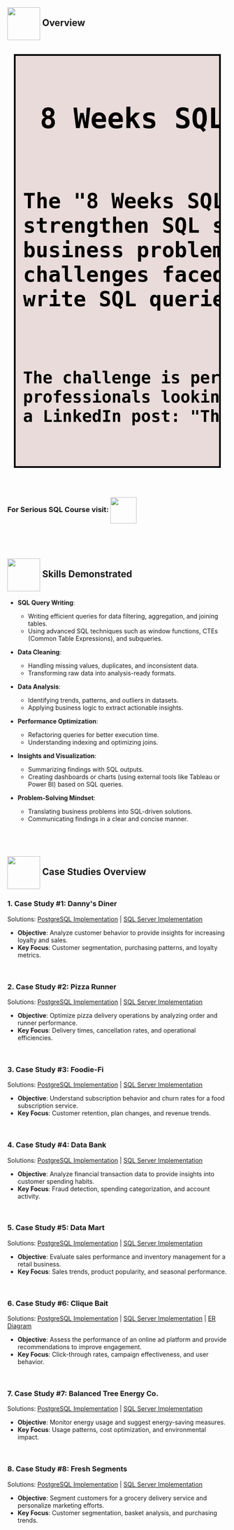 <h2 align = "left" style="list-style: none;"><img width = "75" height = "75" align = "center" src = https://github.com/user-attachments/assets/dae777b7-c0cb-4c13-94f6-9994c4e8d164> Overview</h2>
<div id="box-shadow-panel">
    <pre align = "left" class = 'w-para' 
       style = "
                font-family: Consolas,monaco,monospace; 
                padding: 16px 17px;
                border: 4px solid #000;
                background-color: rgb(232, 219, 217);
                color: #000;
                font-size: 2rem;
                font-weight: 60;
                margin-left: 15px;
                margin-right: 15px;
                margin-bottom: 10px; 
               ">
<h1 align = "left" style="list-style: none;"> 8 Weeks SQL Challenge (by Danny Ma)</h1><h2>
The "8 Weeks SQL Challenge" is a comprehensive set of case studies designed to 
strengthen SQL skills and provide hands-on experience in solving real-world 
business problems. Each case study simulates a unique scenario that mimics 
challenges faced in data analytics, enabling participants to analyze datasets, 
write SQL queries, and draw meaningful insights.</h2>
<h3>The challenge is perfect for aspiring data analysts, data scientists, and database 
professionals looking to build and showcase their SQL expertise. Or as Danny stated in 
a LinkedIn post: "These case studies are not like a walk in the park".
</h3>
</pre>
</div>
</div>
<br></br>
<h3 align = "left">For Serious SQL Course visit:  <a href = "https://www.datawithdanny.com/courses/serious-sql"><img width = 60 height = 60 align = "center" src = https://github.com/user-attachments/assets/6c37b5cc-b73b-4a3f-8227-adc5bbf43e5d></a></h3>
<br></br>
<h2 align = "left" style="list-style: none;"><img width = "75" height = "75" align = "center" src = https://github.com/user-attachments/assets/a2d2a15b-17a9-4b20-abca-0f7fb5b63384> Skills Demonstrated</h2>

- **SQL Query Writing**:  
  - Writing efficient queries for data filtering, aggregation, and joining tables.
  - Using advanced SQL techniques such as window functions, CTEs (Common Table Expressions), and subqueries.

- **Data Cleaning**:  
  - Handling missing values, duplicates, and inconsistent data.
  - Transforming raw data into analysis-ready formats.

- **Data Analysis**:  
  - Identifying trends, patterns, and outliers in datasets.
  - Applying business logic to extract actionable insights.

- **Performance Optimization**:  
  - Refactoring queries for better execution time.
  - Understanding indexing and optimizing joins.

- **Insights and Visualization**:  
  - Summarizing findings with SQL outputs.
  - Creating dashboards or charts (using external tools like Tableau or Power BI) based on SQL queries.

- **Problem-Solving Mindset**:  
  - Translating business problems into SQL-driven solutions.
  - Communicating findings in a clear and concise manner.

<br>
<br>
<h2 align = "left" style="list-style: none;"><img width = "75" height = "75" align = "center" src = https://github.com/user-attachments/assets/8f9ff713-5a92-416e-980d-85400bd6f3f8> Case Studies Overview</h2>

### 1. Case Study #1: Danny's Diner 

Solutions: [PostgreSQL Implementation](https://github.com/itsmeyogesh22/Solved-8-Weeks-SQL-Challenge-Correct-Solutions/tree/f5efe504d0545cd4eaa72b53382e7b0ac797c9ca/Case%20Study%20%231%20-%20Danny's%20Diner/PostgreSQL%20Implementation) | [SQL Server Implementation](https://github.com/itsmeyogesh22/Solved-8-Weeks-SQL-Challenge-Correct-Solutions/tree/f5efe504d0545cd4eaa72b53382e7b0ac797c9ca/Case%20Study%20%231%20-%20Danny's%20Diner/SQL%20Server%20Implementation)
- **Objective**: Analyze customer behavior to provide insights for increasing loyalty and sales.
- **Key Focus**: Customer segmentation, purchasing patterns, and loyalty metrics.
<br>

### 2. Case Study #2: Pizza Runner

Solutions: [PostgreSQL Implementation](https://github.com/itsmeyogesh22/Solved-8-Weeks-SQL-Challenge-Correct-Solutions/tree/f5efe504d0545cd4eaa72b53382e7b0ac797c9ca/Case%20Study%20%232%20-%20Pizza%20Runner/PostgreSQL%20Implementation) | [SQL Server Implementation](https://github.com/itsmeyogesh22/Solved-8-Weeks-SQL-Challenge-Correct-Solutions/tree/f5efe504d0545cd4eaa72b53382e7b0ac797c9ca/Case%20Study%20%232%20-%20Pizza%20Runner/SQL%20Server%20Implementation)
- **Objective**: Optimize pizza delivery operations by analyzing order and runner performance.
- **Key Focus**: Delivery times, cancellation rates, and operational efficiencies.
<br>

### 3. Case Study #3: Foodie-Fi

Solutions: [PostgreSQL Implementation](https://github.com/itsmeyogesh22/Solved-8-Weeks-SQL-Challenge-Correct-Solutions/tree/f5efe504d0545cd4eaa72b53382e7b0ac797c9ca/Case%20Study%20%233%20-%20Foodie-Fi/PostgreSQL%20Implementation) | [SQL Server Implementation](https://github.com/itsmeyogesh22/Solved-8-Weeks-SQL-Challenge-Correct-Solutions/tree/f5efe504d0545cd4eaa72b53382e7b0ac797c9ca/Case%20Study%20%233%20-%20Foodie-Fi/SQL%20Server%20Implementation)
- **Objective**: Understand subscription behavior and churn rates for a food subscription service.
- **Key Focus**: Customer retention, plan changes, and revenue trends.
<br>

### 4. Case Study #4: Data Bank

Solutions: [PostgreSQL Implementation](https://github.com/itsmeyogesh22/Solved-8-Weeks-SQL-Challenge-Correct-Solutions/tree/f5efe504d0545cd4eaa72b53382e7b0ac797c9ca/Case%20Study%20%234%20-%20Data%20Bank/PostgreSQL%20Implementation) | [SQL Server Implementation](https://github.com/itsmeyogesh22/Solved-8-Weeks-SQL-Challenge-Correct-Solutions/tree/f5efe504d0545cd4eaa72b53382e7b0ac797c9ca/Case%20Study%20%234%20-%20Data%20Bank/SQL%20Server%20Implementation)
- **Objective**: Analyze financial transaction data to provide insights into customer spending habits.
- **Key Focus**: Fraud detection, spending categorization, and account activity.
<br>

### 5. Case Study #5: Data Mart

Solutions: [PostgreSQL Implementation](https://github.com/itsmeyogesh22/Solved-8-Weeks-SQL-Challenge-Correct-Solutions/tree/f5efe504d0545cd4eaa72b53382e7b0ac797c9ca/Case%20Study%20%235%20-%20Data%20Mart/PostgreSQL%20Implementation) | [SQL Server Implementation](https://github.com/itsmeyogesh22/Solved-8-Weeks-SQL-Challenge-Correct-Solutions/tree/f5efe504d0545cd4eaa72b53382e7b0ac797c9ca/Case%20Study%20%235%20-%20Data%20Mart/SQL%20Server%20Implementation)
- **Objective**: Evaluate sales performance and inventory management for a retail business.
- **Key Focus**: Sales trends, product popularity, and seasonal performance.
<br>

### 6. Case Study #6: Clique Bait

Solutions: [PostgreSQL Implementation](https://github.com/itsmeyogesh22/Solved-8-Weeks-SQL-Challenge-Correct-Solutions/tree/f5efe504d0545cd4eaa72b53382e7b0ac797c9ca/Case%20Study%20%236%20-%20Clique%20Bait/PostgreSQL%20Implementation) | [SQL Server Implementation](https://github.com/itsmeyogesh22/Solved-8-Weeks-SQL-Challenge-Correct-Solutions/tree/f5efe504d0545cd4eaa72b53382e7b0ac797c9ca/Case%20Study%20%236%20-%20Clique%20Bait/SQL%20Server%20Implementation)
 | [ER Diagram](https://github.com/itsmeyogesh22/Solved-8-Weeks-SQL-Challenge-Correct-Solutions/tree/f5efe504d0545cd4eaa72b53382e7b0ac797c9ca/Case%20Study%20%236%20-%20Clique%20Bait/Enterprise%20Relationship%20Diagram)
- **Objective**: Assess the performance of an online ad platform and provide recommendations to improve engagement.
- **Key Focus**: Click-through rates, campaign effectiveness, and user behavior.
<br>

### 7. Case Study #7: Balanced Tree Energy Co.

Solutions: [PostgreSQL Implementation](https://github.com/itsmeyogesh22/Solved-8-Weeks-SQL-Challenge-Correct-Solutions/tree/f5efe504d0545cd4eaa72b53382e7b0ac797c9ca/Case%20Study%20%237%20-%20Balanced%20Tree/PostgreSQL%20Implementation) | [SQL Server Implementation](https://github.com/itsmeyogesh22/Solved-8-Weeks-SQL-Challenge-Correct-Solutions/tree/f5efe504d0545cd4eaa72b53382e7b0ac797c9ca/Case%20Study%20%237%20-%20Balanced%20Tree/SQL%20Server%20Implementation)
- **Objective**: Monitor energy usage and suggest energy-saving measures.
- **Key Focus**: Usage patterns, cost optimization, and environmental impact.
<br>

### 8. Case Study #8: Fresh Segments

Solutions: [PostgreSQL Implementation](https://github.com/itsmeyogesh22/Solved-8-Weeks-SQL-Challenge-Correct-Solutions/tree/f5efe504d0545cd4eaa72b53382e7b0ac797c9ca/Case%20Study%20%238%20-%20Fresh%20Segments/PostgreSQL%20Implementation) | [SQL Server Implementation](https://github.com/itsmeyogesh22/Solved-8-Weeks-SQL-Challenge-Correct-Solutions/tree/f5efe504d0545cd4eaa72b53382e7b0ac797c9ca/Case%20Study%20%238%20-%20Fresh%20Segments/SQL%20Server%20Implementation)
- **Objective**: Segment customers for a grocery delivery service and personalize marketing efforts.
- **Key Focus**: Customer segmentation, basket analysis, and purchasing trends.
